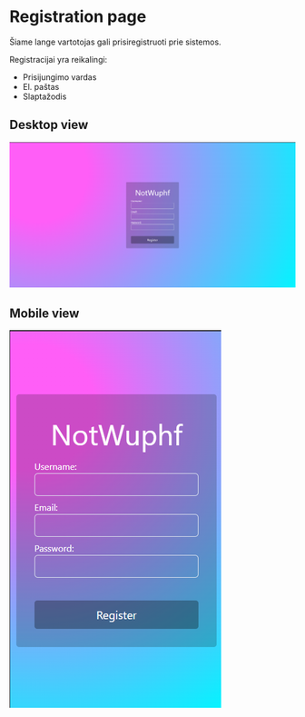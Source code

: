 # Registration page

Šiame lange vartotojas gali prisiregistruoti prie sistemos.

Registracijai yra reikalingi:

- Prisijungimo vardas
- El. paštas
- Slaptažodis

## Desktop view

![Registration page desktop](../images/register.png)

## Mobile view

![Registration page mobile](../images/register_mobile.png)
